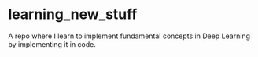 # learning_new_stuff
A repo where I learn to implement fundamental concepts in Deep Learning by implementing it in code. 
